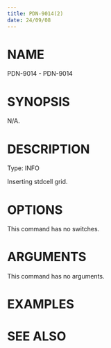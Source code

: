 ```yaml
---
title: PDN-9014(2)
date: 24/09/08
---
```


# NAME

PDN-9014 - PDN-9014

# SYNOPSIS

N/A.

# DESCRIPTION

Type: INFO

Inserting stdcell grid.

# OPTIONS

This command has no switches.

# ARGUMENTS

This command has no arguments.

# EXAMPLES

# SEE ALSO
